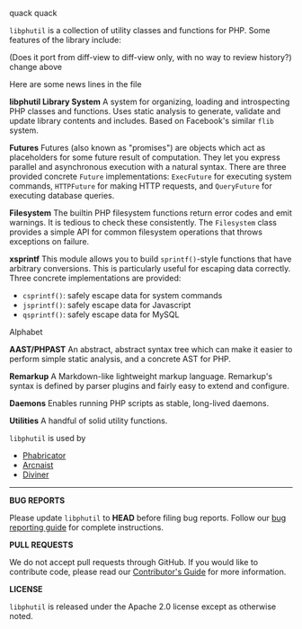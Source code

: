 quack quack

`libphutil` is a collection of utility classes and functions for PHP. Some
features of the library include:

(Does it port from diff-view to diff-view only, with no way to review history?)
change above

Here are
some news
lines in
the file

**libphutil Library System**
A system for organizing, loading and introspecting PHP classes and functions.
Uses static analysis to generate, validate and update library contents and
includes. Based on Facebook's similar `flib` system.

**Futures**
Futures (also known as "promises") are objects which act as placeholders for
some future result of computation. They let you express parallel and
asynchronous execution with a natural syntax. There are three provided
concrete `Future` implementations: `ExecFuture` for executing system commands,
`HTTPFuture` for making HTTP requests, and `QueryFuture` for executing database
queries.

**Filesystem**
The builtin PHP filesystem functions return error codes and emit warnings. It is
tedious to check these consistently. The `Filesystem` class provides a simple
API for common filesystem operations that throws exceptions on failure.

**xsprintf**
This module allows you to build `sprintf()`-style functions that have arbitrary
conversions. This is particularly useful for escaping data correctly. Three
concrete implementations are provided:

  - `csprintf()`: safely escape data for system commands
  - `jsprintf()`: safely escape data for Javascript
  - `qsprintf()`: safely escape data for MySQL

Alphabet

**AAST/PHPAST**
An abstract, abstract syntax tree which can make it easier to perform simple
static analysis, and a concrete AST for PHP.

**Remarkup**
A Markdown-like lightweight markup language. Remarkup's syntax is defined by
parser plugins and fairly easy to extend and configure.

**Daemons**
Enables running PHP scripts as stable, long-lived daemons.

**Utilities**
A handful of solid utility functions.

`libphutil` is used by
 - [Phabricator](https://secure.phabricator.com/diffusion/P/)
 - [Arcnaist](https://secure.phabricator.com/diffusion/ARC/)
 - [Diviner](https://secure.phabricator.com/book/phabricator/article/diviner/)


----------


**BUG REPORTS**

Please update `libphutil` to **HEAD** before filing bug reports. Follow our [bug reporting guide](https://secure.phabricator.com/book/phabcontrib/article/bug_reports/) for complete instructions.


**PULL REQUESTS**

We do not accept pull requests through GitHub. If you would like to contribute code, please read our [Contributor's Guide](https://secure.phabricator.com/book/phabcontrib/article/contributing_code/) for more information.

**LICENSE**

`libphutil` is released under the Apache 2.0 license except as otherwise noted.
